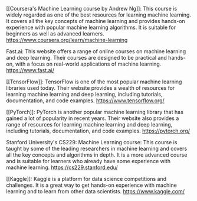 [[Coursera's Machine Learning course by Andrew Ng]]: This course is widely regarded as one of the best resources for learning machine learning. It covers all the key concepts of machine learning and provides hands-on experience with popular machine learning algorithms. It is suitable for beginners as well as advanced learners.
https://www.coursera.org/learn/machine-learning

Fast.ai: This website offers a range of online courses on machine learning and deep learning. Their courses are designed to be practical and hands-on, with a focus on real-world applications of machine learning.
https://www.fast.ai/

[[TensorFlow]]: TensorFlow is one of the most popular machine learning libraries used today. Their website provides a wealth of resources for learning machine learning and deep learning, including tutorials, documentation, and code examples.
https://www.tensorflow.org/

[[PyTorch]]: PyTorch is another popular machine learning library that has gained a lot of popularity in recent years. Their website also provides a range of resources for learning machine learning and deep learning, including tutorials, documentation, and code examples.
https://pytorch.org/

Stanford University's CS229: Machine Learning course: This course is taught by some of the leading researchers in machine learning and covers all the key concepts and algorithms in depth. It is a more advanced course and is suitable for learners who already have some experience with machine learning.
https://cs229.stanford.edu/

[[Kaggle]]: Kaggle is a platform for data science competitions and challenges. It is a great way to get hands-on experience with machine learning and to learn from other data scientists.
https://www.kaggle.com/
